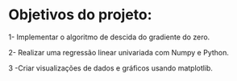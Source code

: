 # Objetivos do projeto:

1- Implementar o algoritmo de descida do gradiente do zero.

2- Realizar uma regressão linear univariada com Numpy e Python.

3 -Criar visualizações de dados e gráficos usando matplotlib.